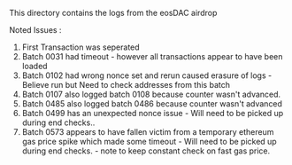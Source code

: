 This directory contains the logs from the eosDAC airdrop

Noted Issues : 

1. First Transaction was seperated
2. Batch 0031 had timeout - however all transactions appear to have been loaded
3. Batch 0102 had wrong nonce set and rerun caused erasure of logs - Believe run but Need to check addresses from this batch
4. Batch 0107 also logged batch 0108 because counter wasn't advanced.
5. Batch 0485 also logged batch 0486 because counter wasn't advanced
6. Batch 0499 has an unexpected nonce issue - Will need to be picked up during end checks.. 
7. Batch 0573 appears to have fallen victim from a temporary ethereum gas price spike which made some timeout  - Will need to be picked up during end checks. - note to keep constant check on fast gas price.





